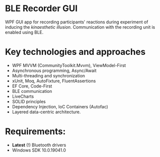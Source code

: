 # BLE Recorder GUI
WPF GUI app for recording participants' reactions during experiment of inducing the *kinaesthetic illusion*. Communication with the recording unit is enabled using BLE.

# Key technologies and approaches
- WPF MVVM (CommunityToolkit.Mvvm), ViewModel-First
- Asynchronous programming, Async/Await
- Multi-threading and synchronization
- xUnit, Moq, AutoFixture, FluentAssertions
- EF Core, Code-First
- BLE communication
- LiveCharts
- SOLID principles
- Dependency Injection, IoC Containers (Autofac)
- Layered data-centric architecture.

# Requirements:
- <b>Latest</b> (!) Bluetooth drivers
- Windows SDK 10.0.19041.0
